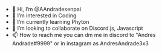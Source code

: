 - 👋 Hi, I’m @AAndradesenpai
- 👀 I’m interested in Coding 
- 🌱 I’m currently learning Phyton
- 💞️ I’m looking to collaborate on Discord.js, Javascript
- 📫 How to reach me you can dm me in discord to "Andres Andrade#9999" or in instagram as AndresAndrade3x3

<!---
AAndradesenpai/AAndradesenpai is a ✨ special ✨ repository because its `README.md` (this file) appears on your GitHub profile.
You can click the Preview link to take a look at your changes.
--->
